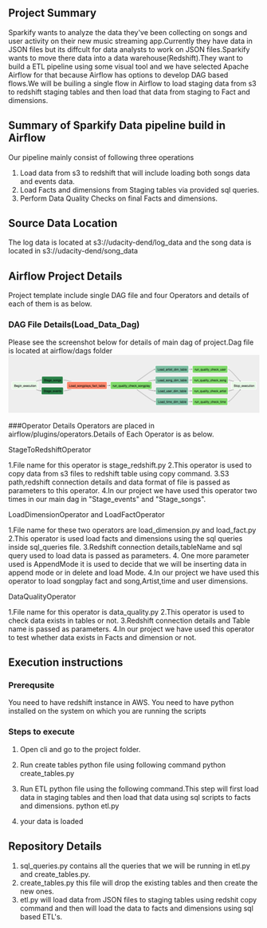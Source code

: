 ## Project Summary 
Sparkify wants to analyze the data they've been collecting on songs and user activity on their new music streaming app.Currently they have data in JSON files but its diffcult for data analysts to work on JSON files.Sparkify wants to move there data into a data warehouse(Redshift).They want to build a ETL pipeline using some visual tool and we have selected Apache Airflow for that because Airflow has options to develop DAG based flows.We will be builing a single flow in Airflow to load staging data from s3 to redshift staging tables and then load that data from staging to Fact and dimensions.

## Summary of Sparkify Data pipeline build in Airflow
Our pipeline mainly consist of following three operations
1. Load data from s3 to redshift that will include loading both songs data and events data.
2. Load Facts and dimensions from Staging tables via provided sql queries.
3. Perform Data Quality Checks on final Facts and dimensions.

## Source Data Location
The log data is located at s3://udacity-dend/log_data and the song data is located in s3://udacity-dend/song_data

## Airflow Project Details
Project template include single DAG file and four Operators and details of each of them is as below.

### DAG File Details(Load_Data_Dag)
Please see the screenshot below for details of main dag of project.Dag file is located at airflow/dags folder
![Dag Details](MainDAG.png)

###Operator Details
Operators are placed in airflow/plugins/operators.Details of Each Operator is as below.

StageToRedshiftOperator

1.File name for this operator is stage_redshift.py
2.This operator is used to copy data from s3 files to redshift table using copy command.
3.S3 path,redshift connection details and data format of file is passed as parameters to this operator.
4.In our project we have used this operator two times in our main dag in "Stage_events" and "Stage_songs".

LoadDimensionOperator and LoadFactOperator

1.File name for these two operators are load_dimension.py and load_fact.py
2.This operator is used load facts and dimensions using the sql queries inside sql_queries file.
3.Redshift connection details,tableName and sql query used to load data is passed as parameters.
4. One more parameter used is AppendMode it is used to decide that we will be inserting data in append mode or in delete and load Mode.
4.In our project we have used this operator to load songplay fact and song,Artist,time and user dimensions.

DataQualityOperator

1.File name for this operator is data_quality.py
2.This operator is used to check data exists in tables or not.
3.Redshift connection details and Table name is passed as parameters.
4.In our project we have used this operator to test whether data exists in Facts and dimension or not.




## Execution instructions
### Prerequsite
You need to have redshift instance in AWS. 
You need to have python installed on the system on which you are running the scripts
### Steps to execute
1. Open cli and go to the project folder.
2. Run create tables python file using following command
    python create_tables.py
3. Run ETL python file using the following command.This step will first load data in staging tables and then load that data using sql scripts to facts and dimensions.
    python etl.py
    
4. your data is loaded



## Repository Details
1. sql_queries.py contains all the queries that we will be running in etl.py and create_tables.py.
4. create_tables.py this file will drop the existing tables and then create the new ones.
5. etl.py will load data from JSON files to staging tables using redshit copy command and then will load the data to facts and dimensions using sql based ETL's.
